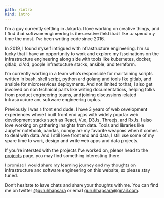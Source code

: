 ```yaml
---
path: /intro
kind: intro
---
```


I’m a guy currently settling in Jakarta. I love working on creative things, and I find that software engineering is the creative field that I like to spend my time the most. I’ve been writing code since 2016.

In 2019, I found myself intrigued with infrastructure engineering. I’m so lucky that I have an opportunity to work and explore my fascinations on the infrastructure engineering along side with tools like kubernetes, docker, gitlab, ci/cd, google infrastucture stacks, ansible, and terraform.

I’m currently working in a team who’s responsible for maintaining scripts written in bash, shell script, python and golang and tools like gitlab, and ansible for microservices deployments. And not limited to that, I also get involved on non technical parts like writing documentations, helping folks from product engineering teams, and joining discussions related infrastructure and software engineering topics.

Previously I was a front end dude. I have 3 years of web development experiences where I built front end apps with widely popular web development stacks such as React, Vue, D3Js, Threejs, and RxJs. I also love working on gathering insights from data. Tools and libraries like Jupyter notebook, pandas, numpy are my favorite weapons when it comes to deal with data. And I still love front end and data, I still use some of my spare time to work, design and write web apps and data projects.

If you're intersted with the projects I've worked on, please head to the [projects](/projects) page, you may find something interesting there.

I promise I would share my learning journey and my thoughts on infrastructure and software engineering on this website, so please stay tuned.

Don’t hesitate to have chats and share your thoughts with me. You can find me on twitter [@guruhhapsara](https://twitter.com/guruhhapsara) or email [guruhhapsara@gmail.com](mailto:guruhhapsara@gmail.com).
